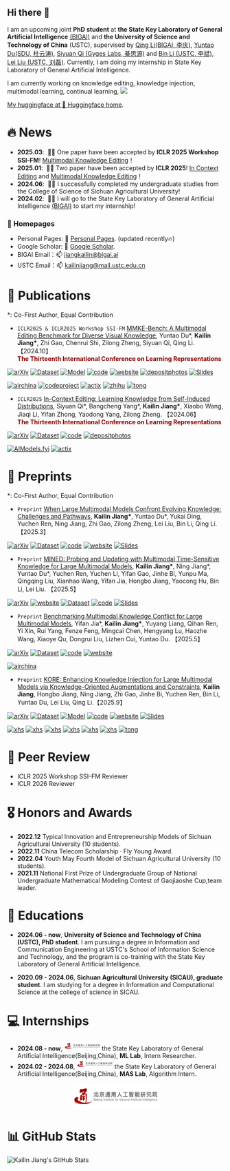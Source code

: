 ## Hi there 👋

I am an upcoming joint **PhD student** at **the State Key Laboratory of General Artificial Intelligence** <a href='https://www.bigai.ai/'>(BIGAI)</a> and **the University of Science and Technology of China** (USTC), supervised by <a href='https://liqing.io/'>Qing Li(BIGAI, 李庆)</a>, <a href='https://yuntaodu.github.io/'>Yuntao Du(SDU, 杜云涛)</a>, <a href='https://siyuanqi.github.io/'>Siyuan Qi (Gyges Labs, 綦思源)</a> and <a href='http://staff.ustc.edu.cn/~binli/'>Bin Li (USTC, 李斌)</a>, <a href='https://faculty.ustc.edu.cn/liulei13/zh_CN/index.htm'>Lei Liu (USTC, 刘磊)</a>. Currently, I am doing my internship in State Key Laboratory of General Artificial Intelligence.

I am currently working on knowledge editing, knowledge injection, multimodal learning, continual learning, <a href='https://scholar.google.com/citations?user=NSHQsrAAAAAJ'><img src="https://img.shields.io/endpoint?logo=Google%20Scholar&url=https%3A%2F%2Fcdn.jsdelivr.net%2Fgh%2FKailinJiang%2Fkailinjiang.github.io@google-scholar-stats%2Fgs_data_shieldsio.json&labelColor=f6f6f6&color=9cf&style=flat&label=citations">

My huggingface at 🤗 [Huggingface home](https://huggingface.co/kailinjiang).

<!-- My research interest includes neural machine translation and computer vision. I have published more than 100 papers at the top international AI conferences with total <a href='https://scholar.google.com/citations?user=DhtAFkwAAAAJ'>google scholar citations <strong><span id='total_cit'>260000+</span></strong></a> (You can also use google scholar badge <a href='https://scholar.google.com/citations?user=DhtAFkwAAAAJ'><img src="https://img.shields.io/endpoint?url={{ url | url_encode }}&logo=Google%20Scholar&labelColor=f6f6f6&color=9cf&style=flat&label=citations"></a>). -->


# 🔥 News
<!-- Allowed emojis: 🎉🎉for good news 📣📣for average news-->
- **2025.03**: &nbsp;🎉🎉 One paper have been accepted by **ICLR 2025 Workshop SSI-FM**! <a href='https://mmke-bench-iclr.github.io/'>Multimodal Knowledge Editing</a>！
- **2025.01**: &nbsp;🎉🎉 Two paper have been accepted by **ICLR 2025**! <a href='https://arxiv.org/pdf/2406.11194'>In Context Editing</a> and <a href='https://mmke-bench-iclr.github.io/'>Multimodal Knowledge Editing</a>！
- **2024.06**: &nbsp;🎉🎉 I successfully completed my undergraduate studies from the College of Science of Sichuan Agricultural University!
- **2024.02**: &nbsp;📣📣 I will go to the State Key Laboratory of General Artificial Intelligence <a href='https://www.bigai.ai/'>(BIGAI)</a> to start my internship!

### 📎 Homepages
- Personal Pages: 🌱 [Personal Pages](https://kailinjiang.github.io/). (updated recently🔥)
- Google Scholar: 🔭 [Google Scholar](https://scholar.google.com/citations?user=NSHQsrAAAAAJ&hl=zh-CN). 
- BIGAI Email：📫  jiangkailin@bigai.ai
- USTC Email：📫  kailinjiang@mail.ustc.edu.cn

# 📝 Publications
*: Co-First Author, Equal Contribution

- `ICLR2025 & ICLR2025 Workshop SSI-FM` [MMKE-Bench: A Multimodal Editing Benchmark for Diverse Visual Knowledge](https://arxiv.org/abs/2502.19870), Yuntao Du\*, **Kailin Jiang\***, Zhi Gao, Chenrui Shi, Zilong Zheng, Siyuan Qi, Qing Li. 【2024.10】<br>
<b style="color: #8B0000;">The Thirteenth International Conference on Learning Representations</b>


[![arXiv](https://img.shields.io/badge/Arxiv-2502.19870-b31b1b.svg?logo=arXiv)](https://arxiv.org/pdf/2502.19870) [![Dataset](https://img.shields.io/badge/%F0%9F%A4%97%20Dataset-MMKE_Bench-blue)](https://huggingface.co/datasets/kailinjiang/MMKE-Bench-dataset)  [![Model](https://img.shields.io/badge/%F0%9F%A4%97%20Model-MMKE_Bench-blue)](https://huggingface.co/kailinjiang/MMKE-Bench) [![code](https://img.shields.io/badge/Code-MMKE_Bench-blue?logo=github)](https://github.com/MMKE-Bench-ICLR/MMKE-Bench) [![website](https://img.shields.io/badge/Website-MMKE_Bench-orange?logo=homepage)](https://mmke-bench-iclr.github.io/) [![depositphotos](https://img.shields.io/badge/Poster-MMKE_Bench-red?logo=depositphotos)](./images/poster/iclr25_mmke_bench_poster.pdf) [![Slides](https://img.shields.io/badge/%F0%9F%93%8A%20Slides-MMKE_Bench-BF55EC)](https://mmke-bench-iclr.github.io/static/Slides/MMKE-Bench.pdf)


[![airchina](https://img.shields.io/badge/数源AI-MMKE_Bench-red?logo=airchina)](https://mp.weixin.qq.com/s/iN826lITi5Xyz-3GnrdVIQ) [![codeproject](https://img.shields.io/badge/量子之心-MMKE_Bench-red?logo=codeproject)](https://www.xiaohongshu.com/explore/67e2d622000000000603cbfc?note_flow_source=wechat&xsec_token=CBldN8wUavDAzFvP4tK_noXO94RAXcelKKqlO3pFiJ6EQ=) [![actix](https://img.shields.io/badge/极市平台-MMKE_Bench-red?logo=actix)](https://mp.weixin.qq.com/s/JfxeytzWU0QoIUfJTGqgQQ) [![zhihu](https://img.shields.io/badge/知乎-MMKE_Bench-red?logo=zhihu)](https://zhuanlan.zhihu.com/p/30599722521) [![tong](https://img.shields.io/badge/通智少年-MMKE_Bench-red?logo=wechat)](https://mp.weixin.qq.com/s/B4eL3sG3TI63i3imeKdw1w)



- `ICLR2025` [In-Context Editing: Learning Knowledge from Self-Induced Distributions](https://arxiv.org/pdf/2406.11194), Siyuan Qi\*, Bangcheng Yang\*, **Kailin Jiang\***, Xiaobo Wang, Jiaqi Li, Yifan Zhong, Yaodong Yang, Zilong Zheng. 【2024.06】<br>
<b style="color: #8B0000;">The Thirteenth International Conference on Learning Representations</b>


[![arXiv](https://img.shields.io/badge/Arxiv-2406.11194-b31b1b.svg?logo=arXiv)](https://arxiv.org/abs/2406.11194)  [![Dataset](https://img.shields.io/badge/%F0%9F%A4%97%20Dataset-ICE-blue)](https://huggingface.co/datasets/Yofuria/ICE)    [![code](https://img.shields.io/badge/Code-ICE-blue?logo=github)](https://github.com/bigai-ai/ICE) [![depositphotos](https://img.shields.io/badge/Poster-ICE-red?logo=depositphotos)](./images/poster/ICE_poster.png)

[![AIModels.fyi](https://img.shields.io/badge/AIModels.fyi-ICE-blue?logo=anthropic)](https://www.aimodels.fyi/papers/arxiv/context-editing-learning-knowledge-from-self-induced) [![actix](https://img.shields.io/badge/极市平台-ICE-red?logo=actix)](https://mp.weixin.qq.com/s/Mr9HPeHJSsVfUIeF6j-zWw)





# 📝 Preprints
*: Co-First Author, Equal Contribution



- `Preprint` [When Large Multimodal Models Confront Evolving Knowledge: Challenges and Pathways](https://arxiv.org/abs/2505.24449),  **Kailin Jiang\***, Yuntao Du\*, Yukai Ding, Yuchen Ren, Ning Jiang, Zhi Gao, Zilong Zheng, Lei Liu, Bin Li, Qing Li.【2025.3】<br>

[![arXiv](https://img.shields.io/badge/Arxiv-2505.24449-b31b1b.svg?logo=arXiv)](https://arxiv.org/abs/2505.24449) [![Dataset](https://img.shields.io/badge/%F0%9F%A4%97%20Dataset-EVOKE-blue)](https://huggingface.co/datasets/kailinjiang/EVOKE)   [![code](https://img.shields.io/badge/Code-EVOKE-blue?logo=github)](https://github.com/EVOKE-LMM/EVOKE)  [![website](https://img.shields.io/badge/Website-EVOKE-orange?logo=homepage)](https://evoke-lmm.github.io/) [![Slides](https://img.shields.io/badge/%F0%9F%93%8A%20Slides-EVOKE-BF55EC)](https://evoke-lmm.github.io/EVOKE/slides/When%20Large%20Multimodal%20Models%20Confront%20Evolving%20Knowledge%20Challenges%20and%20Pathways.pdf)

- `Preprint` [MINED: Probing and Updating with Multimodal Time-Sensitive Knowledge for Large Multimodal Models](https://arxiv.org/pdf/2510.19457), **Kailin Jiang\***, Ning Jiang\*, Yuntao Du\*, Yuchen Ren, Yuchen Li, Yifan Gao, Jinhe Bi, Yunpu Ma, Qingqing Liu, Xianhao Wang, Yifan Jia, Hongbo Jiang, Yaocong Hu, Bin Li, Lei Liu. 【2025.5】<br>

[![arXiv](https://img.shields.io/badge/Arxiv-2510.19457-b31b1b.svg?logo=arXiv)](https://arxiv.org/pdf/2510.19457) [![website](https://img.shields.io/badge/Website-MINED-orange?logo=homepage)](https://mined-lmm.github.io/) [![Dataset](https://img.shields.io/badge/%F0%9F%A4%97%20Dataset-MINED-blue)](https://huggingface.co/datasets/kailinjiang/MINED)   [![code](https://img.shields.io/badge/Code-MINED-blue?logo=github)](https://github.com/MINED-LMM/MINED) [![Slides](https://img.shields.io/badge/%F0%9F%93%8A%20Slides-MINED-BF55EC)](https://mined-lmm.github.io/MINED/MINED.pdf)





- `Preprint` [Benchmarking Multimodal Knowledge Conflict for Large Multimodal Models](https://arxiv.org/pdf/2505.19509), Yifan Jia\*, **Kailin Jiang\***, Yuyang Liang, Qihan Ren, Yi Xin, Rui Yang, Fenze Feng, Mingcai Chen, Hengyang Lu, Haozhe Wang, Xiaoye Qu, Dongrui Liu, Lizhen Cui, Yuntao Du. 【2025.5】<br>

[![arXiv](https://img.shields.io/badge/Arxiv-2505.19509-b31b1b.svg?logo=arXiv)](https://arxiv.org/pdf/2505.19509) [![Dataset](https://img.shields.io/badge/%F0%9F%A4%97%20Dataset-MMKC_Bench-blue)](https://huggingface.co/datasets/starjyf/MLLMKC-datasets)   [![code](https://img.shields.io/badge/Code-MMKC_Bench-blue?logo=github)](https://github.com/MLLMKCBENCH/MLLMKC) [![website](https://img.shields.io/badge/Website-MMKC_Bench-orange?logo=homepage)](https://mllmkcbench.github.io/)

[![airchina](https://img.shields.io/badge/数源AI-MMKC_Bench-red?logo=airchina)](https://mp.weixin.qq.com/s/nlnFtrWrhFhKaS1vBgOp3Q)


- `Preprint` [KORE: Enhancing Knowledge Injection for Large Multimodal Models via Knowledge-Oriented Augmentations and Constraints](https://arxiv.org/pdf/2510.19316),  **Kailin Jiang**, Hongbo Jiang, Ning Jiang, Zhi Gao, Jinhe Bi, Yuchen Ren, Bin Li, Yuntao Du, Lei Liu, Qing Li.【2025.9】<br>

[![arXiv](https://img.shields.io/badge/Arxiv-2510.19316-b31b1b.svg?logo=arXiv)](https://arxiv.org/pdf/2510.19316) [![Dataset](https://img.shields.io/badge/%F0%9F%A4%97%20Dataset-KORE-blue)](https://huggingface.co/datasets/kailinjiang/KORE-74K)  [![Model](https://img.shields.io/badge/%F0%9F%A4%97%20Model-KORE-blue)](https://huggingface.co/collections/kailinjiang/kore-68c54e73b6a19eece0fff381) [![code](https://img.shields.io/badge/Code-KORE-blue?logo=github)](https://github.com/KORE-LMM/KORE)  [![website](https://img.shields.io/badge/Website-KORE-orange?logo=homepage)](https://kore-lmm.github.io/) [![Slides](https://img.shields.io/badge/%F0%9F%93%8A%20Slides-KORE-BF55EC)](https://kore-lmm.github.io/KORE/slides/KORE.pdf)


[![xhs](https://img.shields.io/badge/Ai燃星球🔥🌏-KORE-red?logo=xiaohongshu)](https://www.xiaohongshu.com/discovery/item/6902ca730000000004007ba3?app_platform=android&ignoreEngage=true&app_version=9.6.0&share_from_user_hidden=true&xsec_source=app_share&type=normal&xsec_token=CBbLFXgqEfLsfhcBN4HXZPeCyCyGEsBHQe-5dkjpd0RiY%3D&author_share=1&xhsshare=WeixinSession&shareRedId=ODdGODg8Skw2NzUyOTgwNjczOTdJOjdO&apptime=1761792178&share_id=d7bd378804874ad3a7c2fdd58dd4141f&share_channel=wechat) [![xhs](https://img.shields.io/badge/小红薯T163HHJD8-KORE-red?logo=xiaohongshu)](https://www.xiaohongshu.com/explore/69006edd000000000303a091?app_platform=android&ignoreEngage=true&app_version=8.85.1&share_from_user_hidden=true&xsec_source=app_share&type=normal&xsec_token=CBJqGBgFq9JYyanei2N0lzQqz-FxyTJIQ0hlbuthD3rQA=&author_share=1&xhsshare=WeixinSession&shareRedId=ODdGODg8Skw2NzUyOTgwNjczOTdJOjdO&apptime=1761637080&share_id=f96b1badda154f37bfecdf6814d6c494&share_channel=wechat&wechatWid=50306f7421895f5d50f087a41a373ab0&wechatOrigin=menu) [![xhs](https://img.shields.io/badge/mllm-KORE-red?logo=xiaohongshu)](https://www.xiaohongshu.com/explore/690038560000000005039f84?app_platform=android&ignoreEngage=true&app_version=8.85.1&share_from_user_hidden=true&xsec_source=app_share&type=normal&xsec_token=CBJqGBgFq9JYyanei2N0lzQoljxr9qdchUP0_eH_HVRJ8=&author_share=1&xhsshare=WeixinSession&shareRedId=ODdGODg8Skw2NzUyOTgwNjczOTdJOjdO&apptime=1761623869&share_id=b1aba7e5634d489f9b21f342aebe62a3&share_channel=wechat&wechatWid=50306f7421895f5d50f087a41a373ab0&wechatOrigin=menu) [![xhs](https://img.shields.io/badge/论文驿站-KORE-red?logo=xiaohongshu)](https://www.xiaohongshu.com/explore/68fed64f00000000030113b7?app_platform=android&ignoreEngage=true&app_version=8.85.1&share_from_user_hidden=true&xsec_source=app_share&type=normal&xsec_token=CBHAuHgi51U9_ccgfuhEBgml3l7jq0sKf-DOuH8a4HZyc=&author_share=1&xhsshare=WeixinSession&shareRedId=ODdGODg8Skw2NzUyOTgwNjczOTdJOjdO&apptime=1761620477&share_id=4fb9979da8f54838870b7490d2ef5930&share_channel=wechat&wechatWid=50306f7421895f5d50f087a41a373ab0&wechatOrigin=menu) [![xhs](https://img.shields.io/badge/AI速译官-KORE-red?logo=xiaohongshu)](https://www.xiaohongshu.com/explore/68ff3a3b0000000003013ef0?app_platform=android&ignoreEngage=true&app_version=8.85.1&share_from_user_hidden=true&xsec_source=app_share&type=normal&xsec_token=CBGA_btiXu5fjjNG3XoH3Cx_Jq1jvk4fy6IUqNASxNw9Q=&author_share=1&xhsshare=WeixinSession&shareRedId=ODdGODg8Skw2NzUyOTgwNjczOTdJOjdO&apptime=1761620457&share_id=978ea196b87742429af836f293de86a7&share_channel=wechat&wechatWid=50306f7421895f5d50f087a41a373ab0&wechatOrigin=menu) [![xhs](https://img.shields.io/badge/论文阅读-KORE-red?logo=xiaohongshu)](https://www.xiaohongshu.com/explore/69002424000000000700c2e4?app_platform=android&ignoreEngage=true&app_version=8.85.1&share_from_user_hidden=true&xsec_source=app_share&type=normal&xsec_token=CBJqGBgFq9JYyanei2N0lzQhz8YQifKdumpqwpgK4qKro=&author_share=1&xhsshare=WeixinSession&shareRedId=ODdGODg8Skw2NzUyOTgwNjczOTdJOjdO&apptime=1761620422&share_id=be8bf11b7c6c4da585630331bebbc19f&share_channel=wechat&wechatWid=50306f7421895f5d50f087a41a373ab0&wechatOrigin=menu) [![tong](https://img.shields.io/badge/AI速译官-KORE-red?logo=wechat)](https://mp.weixin.qq.com/s/wOdQKemYV3XJXO-tgW0R_A?scene=1&click_id=4)





# 📰 Peer Review
- ICLR 2025 Workshop SSI-FM Reviewer
- ICLR 2026 Reviewer


# 🎖 Honors and Awards
- **2022.12** Typical Innovation and Entrepreneurship Models of Sichuan Agricultural University (10 students).
- **2022.11** China Telecom Scholarship · Fly Young Award.
- **2022.04** Youth May Fourth Model of Sichuan Agricultural University (10 students).
- **2021.11** National First Prize of Undergraduate Group of National Undergraduate Mathematical Modeling Contest of Gaojiaoshe Cup,team leader. 


# 📖 Educations
- **2024.06 - now**, **University of Science and Technology of China (USTC), PhD student**. I am pursuing a degree in Information and Communication Engineering at USTC's School of Information Science and Technology, and the program is co-training with the State Key Laboratory of General Artificial Intelligence.

- **2020.09 - 2024.06**, **Sichuan Agricultural University (SICAU), graduate student**. I am studying for a degree in Information and Computational Science at the college of science in SICAU.


# 💻 Internships
- **2024.08 - now**, <img src='./images/logo960.png' style='width: 6em;'> the State Key Laboratory of General Artificial Intelligence(Beijing,China), **ML Lab**, Intern Researcher.
- **2024.02 - 2024.08**, <img src='./images/logo960.png' style='width: 6em;'> the State Key Laboratory of General Artificial Intelligence(Beijing,China), **MAS Lab**, Algorithm Intern.





<p align="center">
  <img src="images/logo960.png" alt="BIGAI" width="200" height="60">
</p>







# 📊 GitHub Stats

![Kailin Jiang's GitHub Stats](https://github-readme-stats.vercel.app/api?username=kailinjiang&show_icons=true&theme=tokyonight)







<!--
**kailinjiang/kailinjiang** is a ✨ _special_ ✨ repository because its `README.md` (this file) appears on your GitHub profile.

Here are some ideas to get you started:

- 🔭 I’m currently working on ...
- 🌱 I’m currently learning ...
- 👯 I’m looking to collaborate on ...
- 🤔 I’m looking for help with ...
- 💬 Ask me about ...
- 📫 How to reach me: ...
- 😄 Pronouns: ...
- ⚡ Fun fact: ...
-->
